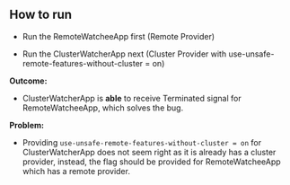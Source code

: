 ## How to run

* Run the RemoteWatcheeApp first (Remote Provider)

* Run the ClusterWatcherApp next (Cluster Provider with use-unsafe-remote-features-without-cluster = on)

**Outcome:** 

* ClusterWatcherApp is **able** to receive Terminated signal for RemoteWatcheeApp, which solves the bug.

**Problem:**

* Providing `use-unsafe-remote-features-without-cluster = on` for ClusterWatcherApp does not seem right as it is already has a cluster provider, instead,
the flag should be provided for RemoteWatcheeApp which has a remote provider.

 


